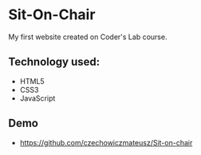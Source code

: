 # Sit-On-Chair

My first website created on Coder's Lab course.

## Technology used:

* HTML5
* CSS3
* JavaScript

## Demo

* https://github.com/czechowiczmateusz/Sit-on-chair